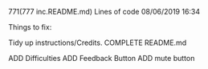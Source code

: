 771(777 inc.README.md) Lines of code 08/06/2019 16:34

Things to fix:

Tidy up instructions/Credits.
COMPLETE README.md


ADD Difficulties
ADD Feedback Button
ADD mute button